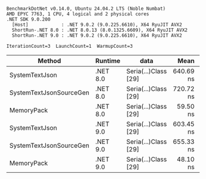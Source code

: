```

BenchmarkDotNet v0.14.0, Ubuntu 24.04.2 LTS (Noble Numbat)
AMD EPYC 7763, 1 CPU, 4 logical and 2 physical cores
.NET SDK 9.0.200
  [Host]            : .NET 9.0.2 (9.0.225.6610), X64 RyuJIT AVX2
  ShortRun-.NET 8.0 : .NET 8.0.13 (8.0.1325.6609), X64 RyuJIT AVX2
  ShortRun-.NET 9.0 : .NET 9.0.2 (9.0.225.6610), X64 RyuJIT AVX2

IterationCount=3  LaunchCount=1  WarmupCount=3  

```
| Method                  | Runtime  | data                 | Mean      | Error      | StdDev   | Min       | Max       | Gen0   | Allocated |
|------------------------ |--------- |--------------------- |----------:|-----------:|---------:|----------:|----------:|-------:|----------:|
| SystemTextJson          | .NET 8.0 | Seria(...)Class [29] | 640.69 ns |  78.501 ns | 4.303 ns | 637.34 ns | 645.54 ns | 0.0229 |     392 B |
| SystemTextJsonSourceGen | .NET 8.0 | Seria(...)Class [29] | 720.72 ns | 135.808 ns | 7.444 ns | 715.24 ns | 729.20 ns | 0.0277 |     464 B |
| MemoryPack              | .NET 8.0 | Seria(...)Class [29] |  59.50 ns |   5.796 ns | 0.318 ns |  59.28 ns |  59.87 ns | 0.0072 |     120 B |
| SystemTextJson          | .NET 9.0 | Seria(...)Class [29] | 603.45 ns |  20.956 ns | 1.149 ns | 602.31 ns | 604.61 ns | 0.0229 |     392 B |
| SystemTextJsonSourceGen | .NET 9.0 | Seria(...)Class [29] | 655.33 ns | 117.916 ns | 6.463 ns | 650.20 ns | 662.59 ns | 0.0277 |     464 B |
| MemoryPack              | .NET 9.0 | Seria(...)Class [29] |  48.10 ns |  10.782 ns | 0.591 ns |  47.43 ns |  48.51 ns | 0.0072 |     120 B |
